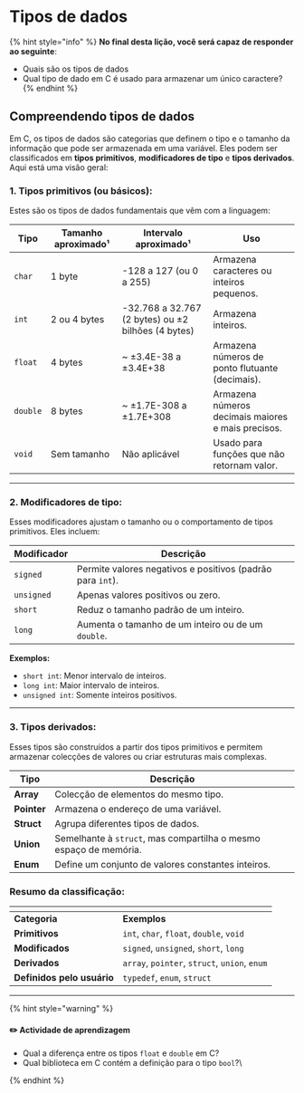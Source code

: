 # Tipos de dados



{% hint style="info" %}
**No final desta lição, você será capaz de responder ao seguinte**:

* Quais são os tipos de dados
* Qual tipo de dado em C é usado para armazenar um único caractere?
{% endhint %}



## Compreendendo tipos de dados <a href="#variaveis" id="variaveis"></a>

Em C, os tipos de dados são categorias que definem o tipo e o tamanho da informação que pode ser armazenada em uma variável. Eles podem ser classificados em **tipos primitivos**, **modificadores de tipo** e **tipos derivados**. Aqui está uma visão geral:

### **1. Tipos primitivos (ou básicos):** <a href="#id-1-tipos-primitivos-ou-basicos" id="id-1-tipos-primitivos-ou-basicos"></a>

Estes são os tipos de dados fundamentais que vêm com a linguagem:

<table data-full-width="false"><thead><tr><th>Tipo</th><th>Tamanho aproximado¹</th><th>Intervalo aproximado¹</th><th>Uso</th></tr></thead><tbody><tr><td><code>char</code></td><td>1 byte</td><td>-128 a 127 (ou 0 a 255)</td><td>Armazena caracteres ou inteiros pequenos.</td></tr><tr><td><code>int</code></td><td>2 ou 4 bytes</td><td>-32.768 a 32.767 (2 bytes) ou ±2 bilhões (4 bytes)</td><td>Armazena inteiros.</td></tr><tr><td><code>float</code></td><td>4 bytes</td><td>~ ±3.4E-38 a ±3.4E+38</td><td>Armazena números de ponto flutuante (decimais).</td></tr><tr><td><code>double</code></td><td>8 bytes</td><td>~ ±1.7E-308 a ±1.7E+308</td><td>Armazena números decimais maiores e mais precisos.</td></tr><tr><td><code>void</code></td><td>Sem tamanho</td><td>Não aplicável</td><td>Usado para funções que não retornam valor.</td></tr></tbody></table>

***

### **2. Modificadores de tipo:** <a href="#id-2-modificadores-de-tipo" id="id-2-modificadores-de-tipo"></a>

Esses modificadores ajustam o tamanho ou o comportamento de tipos primitivos. Eles incluem:

<table data-full-width="false"><thead><tr><th>Modificador</th><th>Descrição</th></tr></thead><tbody><tr><td><code>signed</code></td><td>Permite valores negativos e positivos (padrão para <code>int</code>).</td></tr><tr><td><code>unsigned</code></td><td>Apenas valores positivos ou zero.</td></tr><tr><td><code>short</code></td><td>Reduz o tamanho padrão de um inteiro.</td></tr><tr><td><code>long</code></td><td>Aumenta o tamanho de um inteiro ou de um <code>double</code>.</td></tr></tbody></table>

**Exemplos:**

* `short int`: Menor intervalo de inteiros.
* `long int`: Maior intervalo de inteiros.
* `unsigned int`: Somente inteiros positivos.

***

### **3. Tipos derivados:** <a href="#id-3-tipos-derivados" id="id-3-tipos-derivados"></a>

Esses tipos são construídos a partir dos tipos primitivos e permitem armazenar colecções de valores ou criar estruturas mais complexas.

<table data-full-width="false"><thead><tr><th>Tipo</th><th>Descrição</th></tr></thead><tbody><tr><td><strong>Array</strong></td><td>Colecção de elementos do mesmo tipo.</td></tr><tr><td><strong>Pointer</strong></td><td>Armazena o endereço de uma variável.</td></tr><tr><td><strong>Struct</strong></td><td>Agrupa diferentes tipos de dados.</td></tr><tr><td><strong>Union</strong></td><td>Semelhante à <code>struct</code>, mas compartilha o mesmo espaço de memória.</td></tr><tr><td><strong>Enum</strong></td><td>Define um conjunto de valores constantes inteiros.</td></tr></tbody></table>

### **Resumo da classificação:** <a href="#resumo-da-classificacao" id="resumo-da-classificacao"></a>

<table data-header-hidden data-full-width="false"><thead><tr><th></th><th></th></tr></thead><tbody><tr><td><strong>Categoria</strong></td><td><strong>Exemplos</strong></td></tr><tr><td><strong>Primitivos</strong></td><td><code>int</code>, <code>char</code>, <code>float</code>, <code>double</code>, <code>void</code></td></tr><tr><td><strong>Modificados</strong></td><td><code>signed</code>, <code>unsigned</code>, <code>short</code>, <code>long</code></td></tr><tr><td><strong>Derivados</strong></td><td><code>array</code>, <code>pointer</code>, <code>struct</code>, <code>union</code>, <code>enum</code></td></tr><tr><td><strong>Definidos pelo usuário</strong></td><td><code>typedef</code>, <code>enum</code>, <code>struct</code></td></tr></tbody></table>

***



{% hint style="warning" %}
#### ✏️ Actividade de aprendizagem <a href="#actividade-de-aprendizagem" id="actividade-de-aprendizagem"></a>

* Qual a diferença entre os tipos `float` e `double` em C?
* Qual biblioteca em C contém a definição para o tipo `bool`?\

{% endhint %}

